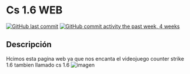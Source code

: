 # Cs 1.6 WEB
[![GitHub last commit](https://img.shields.io/badge/Sigue_tus-Sueños_-blue)]()
[![GitHub commit activity the past week, 4 weeks](https://img.shields.io/badge/Gracias%20por%20ver-8A2BE2)]() 

## Descripción
Hcimos esta pagina web ya que nos encanta el videojuego counter strike 1.6 tambien llamado cs 1.6
![imagen](https://github.com/Viva-maduro/web-cs1.6/assets/98991125/0296caec-573a-4725-9c48-e3ee72d72602)

